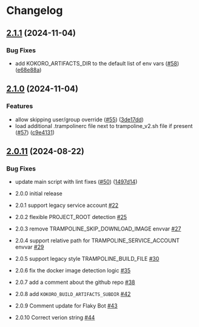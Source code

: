 # Changelog

## [2.1.1](https://github.com/GoogleCloudPlatform/docker-ci-helper/compare/v2.1.0...v2.1.1) (2024-11-04)


### Bug Fixes

* add KOKORO_ARTIFACTS_DIR to the default list of env vars ([#58](https://github.com/GoogleCloudPlatform/docker-ci-helper/issues/58)) ([e68e88a](https://github.com/GoogleCloudPlatform/docker-ci-helper/commit/e68e88ae6980b60fdda724b398596dea805afd02))

## [2.1.0](https://github.com/GoogleCloudPlatform/docker-ci-helper/compare/v2.0.11...v2.1.0) (2024-11-04)


### Features

* allow skipping user/group override ([#55](https://github.com/GoogleCloudPlatform/docker-ci-helper/issues/55)) ([3de17dd](https://github.com/GoogleCloudPlatform/docker-ci-helper/commit/3de17ddbf47e596c34fc751669843c66b4f884dd))
* load additional .trampolinerc file next to trampoline_v2.sh file if present ([#57](https://github.com/GoogleCloudPlatform/docker-ci-helper/issues/57)) ([c9e4131](https://github.com/GoogleCloudPlatform/docker-ci-helper/commit/c9e4131267db44181330c0a02320bd9da2f6369e))

## [2.0.11](https://github.com/GoogleCloudPlatform/docker-ci-helper/compare/v2.0.10...v2.0.11) (2024-08-22)


### Bug Fixes

* update main script with lint fixes ([#50](https://github.com/GoogleCloudPlatform/docker-ci-helper/issues/50)) ([1497d14](https://github.com/GoogleCloudPlatform/docker-ci-helper/commit/1497d148d9300a659eaab08bcf7f92183d6377ab))

* 2.0.0
  initial release

* 2.0.1
  support legacy service account [#22](https://github.com/GoogleCloudPlatform/docker-ci-helper/pull/22)

* 2.0.2
  flexible PROJECT_ROOT detection [#25](https://github.com/GoogleCloudPlatform/docker-ci-helper/pull/25)

* 2.0.3
  remove TRAMPOLINE_SKIP_DOWNLOAD_IMAGE envvar [#27](https://github.com/GoogleCloudPlatform/docker-ci-helper/pull/27)

* 2.0.4
  support relative path for TRAMPOLINE_SERVICE_ACCOUNT envvar [#29](https://github.com/GoogleCloudPlatform/docker-ci-helper/pull/29)

* 2.0.5
  support legacy style TRAMPOLINE_BUILD_FILE [#30](https://github.com/GoogleCloudPlatform/docker-ci-helper/pull/30)

* 2.0.6
  fix the docker image detection logic [#35](https://github.com/GoogleCloudPlatform/docker-ci-helper/pull/35)

* 2.0.7
  add a comment about the github repo [#38](https://github.com/GoogleCloudPlatform/docker-ci-helper/pull/38)

* 2.0.8
  add `KOKORO_BUILD_ARTIFACTS_SUBDIR` [#42](https://github.com/GoogleCloudPlatform/docker-ci-helper/pull/42)

* 2.0.9
  Comment update for Flaky Bot [#43](https://github.com/GoogleCloudPlatform/docker-ci-helper/pull/43)

* 2.0.10
  Correct verion string [#44](https://github.com/GoogleCloudPlatform/docker-ci-helper/pull/44)
